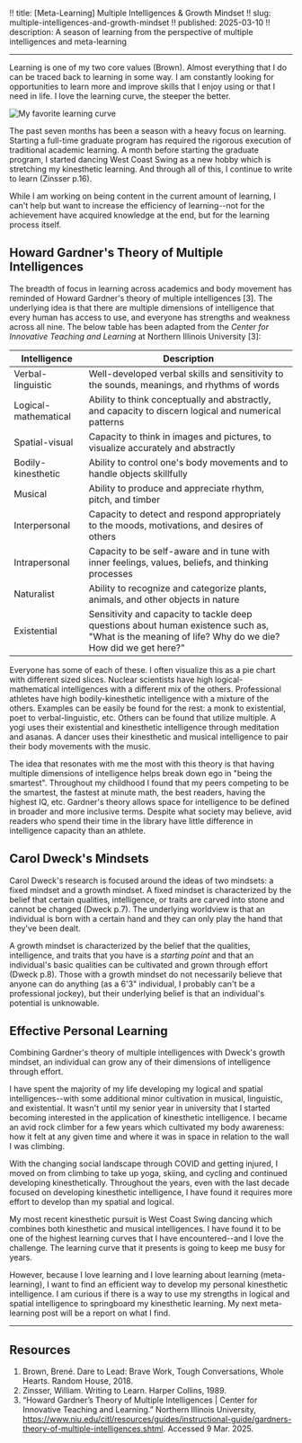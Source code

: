 !! title: [Meta-Learning] Multiple Intelligences & Growth Mindset
!! slug: multiple-intelligences-and-growth-mindset
!! published: 2025-03-10
!! description: A season of learning from the perspective of multiple intelligences and meta-learning

---

Learning is one of my two core values (Brown). Almost everything that I do can be traced back to
learning in some way. I am constantly looking for opportunities to learn more and improve skills
that I enjoy using or that I need in life. I love the learning curve, the steeper the better.

![My favorite learning curve](/posts/0081/the-learning-curve.png)

The past seven months has been a season with a heavy focus on learning. Starting a full-time
graduate program has required the rigorous execution of traditional academic learning. A month
before starting the graduate program, I started dancing West Coast Swing as a new hobby which is
stretching my kinesthetic learning. And through all of this, I continue to write to learn (Zinsser
p.16).

While I am working on being content in the current amount of learning, I can't help but want to
increase the efficiency of learning--not for the achievement have acquired knowledge at the end, but
for the learning process itself.


## Howard Gardner's Theory of Multiple Intelligences

The breadth of focus in learning across academics and body movement has reminded of Howard Gardner's
theory of multiple intelligences [3]. The underlying idea is that there are multiple dimensions of
intelligence that every human has access to use, and everyone has strengths and weakness across all
nine. The below table has been adapted from the _Center for Innovative Teaching and Learning_ at
Northern Illinois University [3]:

| Intelligence | Description |
| ------------ | ----------- |
| Verbal-linguistic | Well-developed verbal skills and sensitivity to the sounds, meanings, and rhythms of words |
| Logical-mathematical | Ability to think conceptually and abstractly, and capacity to discern logical and numerical patterns |
| Spatial-visual | Capacity to think in images and pictures, to visualize accurately and abstractly |
| Bodily-kinesthetic | Ability to control one's body movements and to handle objects skillfully |
| Musical | Ability to produce and appreciate rhythm, pitch, and timber |
| Interpersonal | Capacity to detect and respond appropriately to the moods, motivations, and desires of others |
| Intrapersonal | Capacity to be self-aware and in tune with inner feelings, values, beliefs, and thinking processes |
| Naturalist | Ability to recognize and categorize plants, animals, and other objects in nature |
| Existential | Sensitivity and capacity to tackle deep questions about human existence such as, "What is the meaning of life? Why do we die? How did we get here?" |

Everyone has some of each of these. I often visualize this as a pie chart with different sized
slices. Nuclear scientists have high logical-mathematical intelligences with a different mix of the
others. Professional athletes have high bodily-kinesthetic intelligence with a mixture of the
others. Examples can be easily be found for the rest: a monk to existential, poet to
verbal-linguistic, etc. Others can be found that utilize multiple. A yogi uses their existential and
kinesthetic intelligence through meditation and asanas. A dancer uses their kinesthetic and musical
intelligence to pair their body movements with the music.

The idea that resonates with me the most with this theory is that having multiple dimensions of
intelligence helps break down ego in "being the smartest". Throughout my childhood I found that my
peers competing to be the smartest, the fastest at minute math, the best readers, having the highest
IQ, etc. Gardner's theory allows space for intelligence to be defined in broader and more inclusive
terms. Despite what society may believe, avid readers who spend their time in the library have
little difference in intelligence capacity than an athlete.


## Carol Dweck's Mindsets

Carol Dweck's research is focused around the ideas of two mindsets: a fixed mindset and a growth
mindset. A fixed mindset is characterized by the belief that certain qualities, intelligence, or
traits are carved into stone and cannot be changed (Dweck p.7). The underlying worldview is that an
individual is born with a certain hand and they can only play the hand that they've been dealt.

A growth mindset is characterized by the belief that the qualities, intelligence, and traits that
you have is a _starting point_ and that an individual's basic qualities can be cultivated and grown
through effort (Dweck p.8). Those with a growth mindset do not necessarily believe that anyone can
do anything (as a 6'3" individual, I probably can't be a professional jockey), but their underlying
belief is that an individual's potential is unknowable.


## Effective Personal Learning

Combining Gardner's theory of multiple intelligences with Dweck's growth mindset, an individual can
grow any of their dimensions of intelligence through effort.

I have spent the majority of my life developing my logical and spatial intelligences--with some
additional minor cultivation in musical, linguistic, and existential. It wasn't until my senior year
in university that I started becoming interested in the application of kinesthetic intelligence. I
became an avid rock climber for a few years which cultivated my body awareness: how it felt at any
given time and where it was in space in relation to the wall I was climbing.

With the changing social landscape through COVID and getting injured, I moved on from climbing to
take up yoga, skiing, and cycling and continued developing kinesthetically. Throughout the years,
even with the last decade focused on developing kinesthetic intelligence, I have found it requires
more effort to develop than my spatial and logical.

My most recent kinesthetic pursuit is West Coast Swing dancing which combines both kinesthetic and
musical intelligences. I have found it to be one of the highest learning curves that I have
encountered--and I love the challenge. The learning curve that it presents is going to keep me busy
for years. 

However, because I love learning and I love learning about learning (meta-learning), I want to find
an efficient way to develop my personal kinesthetic intelligence. I am curious if there is a way to
use my strengths in logical and spatial intelligence to springboard my kinesthetic learning. My next
meta-learning post will be a report on what I find.

---

## Resources

1. Brown, Brené. Dare to Lead: Brave Work, Tough Conversations, Whole Hearts. Random House, 2018.
2. Zinsser, William. Writing to Learn. Harper Collins, 1989.
3. “Howard Gardner’s Theory of Multiple Intelligences | Center for Innovative Teaching and Learning.” Northern Illinois University, https://www.niu.edu/citl/resources/guides/instructional-guide/gardners-theory-of-multiple-intelligences.shtml. Accessed 9 Mar. 2025.

